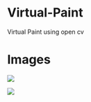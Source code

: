 # Virtual-Paint
Virtual Paint using open cv

# Images
![](/blob/main/2020-11-03%20(2).png)

![](/blob/main/2020-11-03%20(3).png)
